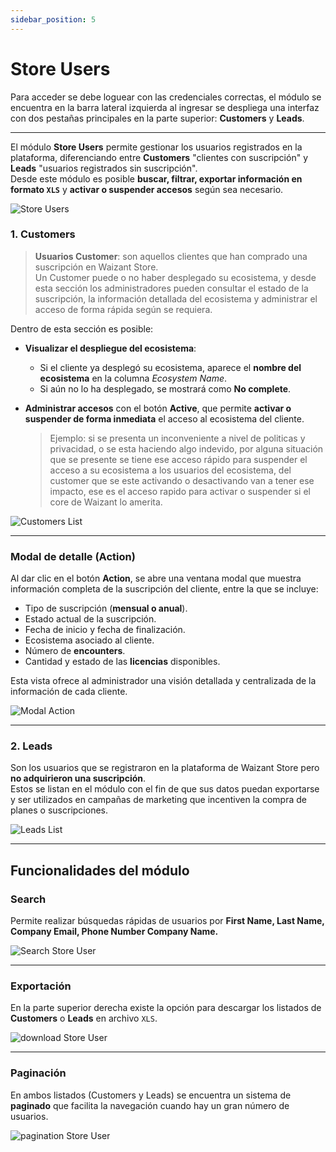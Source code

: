 ```yaml
---
sidebar_position: 5
---
```


# Store Users

Para acceder se debe loguear con las credenciales correctas, el módulo se encuentra en la barra lateral izquierda al ingresar se despliega una interfaz con dos pestañas principales en la parte superior: **Customers** y **Leads**.

---
El módulo **Store Users** permite gestionar los usuarios registrados en la plataforma, diferenciando entre **Customers** "clientes con suscripción" y **Leads** "usuarios registrados sin suscripción".  
Desde este módulo es posible **buscar, filtrar, exportar información en formato `XLS`** y **activar o suspender accesos** según sea necesario.

![Store Users](/img/backoffice-user/store_users_backoffice.png)

### 1. Customers

> **Usuarios Customer**: son aquellos clientes que han comprado una suscripción en Waizant Store.  
> Un Customer puede o no haber desplegado su ecosistema, y desde esta sección los administradores pueden consultar el estado de la suscripción, la información detallada del ecosistema y administrar el acceso de forma rápida según se requiera.

Dentro de esta sección es posible:  

- **Visualizar el despliegue del ecosistema**:  
  - Si el cliente ya desplegó su ecosistema, aparece el **nombre del ecosistema** en la columna *Ecosystem Name*.  
  - Si aún no lo ha desplegado, se mostrará como **No complete**.  

- **Administrar accesos** con el botón **Active**, que permite **activar o suspender de forma inmediata** el acceso al ecosistema del cliente.  

  > Ejemplo: si se presenta un inconveniente a nivel de politicas y privacidad, o se esta haciendo algo indevido, por alguna situación que se presente se tiene ese acceso rápido para suspender el acceso a su ecosistema a los usuarios del ecosistema, del customer que se este activando o desactivando van a tener ese impacto, ese es el acceso rapido para activar o suspender si el core de Waizant lo amerita.

![Customers List](/img/backoffice-user/customer_list_store_user_backoffice.png)

---

### Modal de detalle (Action)

Al dar clic en el botón **Action**, se abre una ventana modal que muestra información completa de la suscripción del cliente, entre la que se incluye:  

- Tipo de suscripción (**mensual o anual**).  
- Estado actual de la suscripción.  
- Fecha de inicio y fecha de finalización.  
- Ecosistema asociado al cliente.  
- Número de **encounters**.  
- Cantidad y estado de las **licencias** disponibles.  

Esta vista ofrece al administrador una visión detallada y centralizada de la información de cada cliente.  

![Modal Action](/img/backoffice-user/modal_store_user_action_backoffice.png)

---

### 2. Leads
Son los usuarios que se registraron en la plataforma de Waizant Store pero **no adquirieron una suscripción**.  
Estos se listan en el módulo con el fin de que sus datos puedan exportarse y ser utilizados en campañas de marketing que incentiven la compra de planes o suscripciones.

![Leads List](/img/backoffice-user/leads_list_store_user_backoffice.png)

---

## Funcionalidades del módulo

### Search
Permite realizar búsquedas rápidas de usuarios por **First Name, Last Name, Company Email, Phone Number Company Name.**  

![Search Store User](/img/backoffice-user/searh_store_user_backoffice.png)

---

### Exportación
En la parte superior derecha existe la opción para descargar los listados de **Customers** o **Leads** en archivo `XLS`.

![download Store User](/img/backoffice-user/download-list-customer.png)

---

### Paginación
En ambos listados (Customers y Leads) se encuentra un sistema de **paginado** que facilita la navegación cuando hay un gran número de usuarios.

![pagination Store User](/img/backoffice-user/pagination-list-customer.png)

